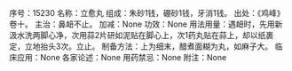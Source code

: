 序号：15230
名称：立愈丸
组成：朱砂1钱，硼砂1钱，牙消1钱。
出处：《鸡峰》卷十。
主治：鼻衄不止。
加减：None
功效：None
用法用量：遇衄时，先用新汲水洗两脚心净，次用蒜2片研如泥贴在脚心上，次1药丸贴在蒜上，却以纸裹定，立地抬头3次。立止。
制备方法：上为细末，醋煮面糊为丸，如麻子大。
临床应用：None
各家论述：None
用药禁忌：None
附注：None
